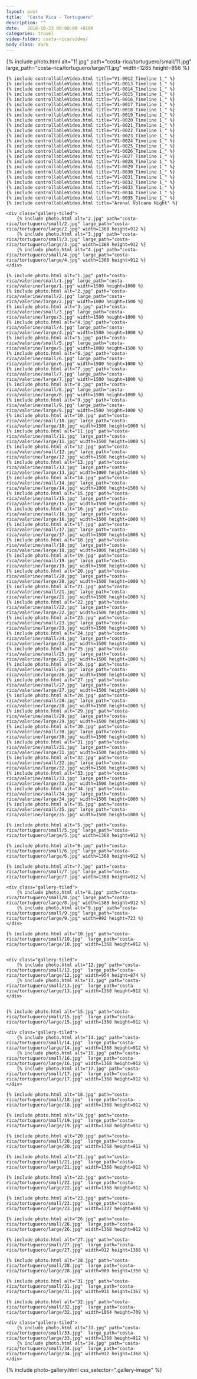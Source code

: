 ```yaml
---
layout: post
title:  "Costa Rica - Tortuguero"
description: ""
date:   2018-10-23 00:00:00 +0100
categories: travel
video-folder: costa-rica/video/
body_class: dark
---
```



<div class="gallery" itemscope itemtype="http://schema.org/ImageGallery">
    {% include photo.html alt="11.jpg" path="costa-rica/tortuguero/small/11.jpg"  large_path="costa-rica/tortuguero/large/11.jpg" width=1285 height=856 %}

    {% include controllableVideo.html title="V1-0012_Timeline 1_" %}
    {% include controllableVideo.html title="V1-0013_Timeline 1_" %}
    {% include controllableVideo.html title="V1-0014_Timeline 1_" %}
    {% include controllableVideo.html title="V1-0015_Timeline 1_" %}
    {% include controllableVideo.html title="V1-0016_Timeline 1_" %}
    {% include controllableVideo.html title="V1-0017_Timeline 1_" %}
    {% include controllableVideo.html title="V1-0018_Timeline 1_" %}
    {% include controllableVideo.html title="V1-0019_Timeline 1_" %}
    {% include controllableVideo.html title="V1-0020_Timeline 1_" %}
    {% include controllableVideo.html title="V1-0021_Timeline 1_" %}
    {% include controllableVideo.html title="V1-0022_Timeline 1_" %}
    {% include controllableVideo.html title="V1-0023_Timeline 1_" %}
    {% include controllableVideo.html title="V1-0024_Timeline 1_" %}
    {% include controllableVideo.html title="V1-0025_Timeline 1_" %}
    {% include controllableVideo.html title="V1-0026_Timeline 1_" %}
    {% include controllableVideo.html title="V1-0027_Timeline 1_" %}
    {% include controllableVideo.html title="V1-0028_Timeline 1_" %}
    {% include controllableVideo.html title="V1-0029_Timeline 1_" %}
    {% include controllableVideo.html title="V1-0030_Timeline 1_" %}
    {% include controllableVideo.html title="V1-0031_Timeline 1_" %}
    {% include controllableVideo.html title="V1-0032_Timeline 1_" %}
    {% include controllableVideo.html title="V1-0033_Timeline 1_" %}
    {% include controllableVideo.html title="V1-0034_Timeline 1_" %}
    {% include controllableVideo.html title="V1-0035_Timeline 1_" %}
    {% include controllableVideo.html title="Arenal Volcano Night" %}

    <div class="gallery-tiled">
        {% include photo.html alt="2.jpg" path="costa-rica/tortuguero/small/2.jpg" large_path="costa-rica/tortuguero/large/2.jpg" width=1368 height=912 %}
        {% include photo.html alt="3.jpg" path="costa-rica/tortuguero/small/3.jpg" large_path="costa-rica/tortuguero/large/3.jpg" width=1368 height=912 %}
        {% include photo.html alt="4.jpg" path="costa-rica/tortuguero/small/4.jpg" large_path="costa-rica/tortuguero/large/4.jpg" width=1368 height=912 %}
    </div>

    {% include photo.html alt="1.jpg" path="costa-rica/valerine/small/1.jpg" large_path="costa-rica/valerine/large/1.jpg" width=1500 height=1000 %}
    {% include photo.html alt="2.jpg" path="costa-rica/valerine/small/2.jpg" large_path="costa-rica/valerine/large/2.jpg" width=1000 height=1500 %}
    {% include photo.html alt="3.jpg" path="costa-rica/valerine/small/3.jpg" large_path="costa-rica/valerine/large/3.jpg" width=1500 height=1000 %}
    {% include photo.html alt="4.jpg" path="costa-rica/valerine/small/4.jpg" large_path="costa-rica/valerine/large/4.jpg" width=1500 height=1000 %}
    {% include photo.html alt="5.jpg" path="costa-rica/valerine/small/5.jpg" large_path="costa-rica/valerine/large/5.jpg" width=1000 height=1500 %}
    {% include photo.html alt="6.jpg" path="costa-rica/valerine/small/6.jpg" large_path="costa-rica/valerine/large/6.jpg" width=1500 height=1000 %}
    {% include photo.html alt="7.jpg" path="costa-rica/valerine/small/7.jpg" large_path="costa-rica/valerine/large/7.jpg" width=1500 height=1000 %}
    {% include photo.html alt="8.jpg" path="costa-rica/valerine/small/8.jpg" large_path="costa-rica/valerine/large/8.jpg" width=1500 height=1000 %}
    {% include photo.html alt="9.jpg" path="costa-rica/valerine/small/9.jpg" large_path="costa-rica/valerine/large/9.jpg" width=1500 height=1000 %}
    {% include photo.html alt="10.jpg" path="costa-rica/valerine/small/10.jpg" large_path="costa-rica/valerine/large/10.jpg" width=1500 height=1000 %}
    {% include photo.html alt="11.jpg" path="costa-rica/valerine/small/11.jpg" large_path="costa-rica/valerine/large/11.jpg" width=1500 height=1000 %}
    {% include photo.html alt="12.jpg" path="costa-rica/valerine/small/12.jpg" large_path="costa-rica/valerine/large/12.jpg" width=1500 height=1000 %}
    {% include photo.html alt="13.jpg" path="costa-rica/valerine/small/13.jpg" large_path="costa-rica/valerine/large/13.jpg" width=1000 height=1500 %}
    {% include photo.html alt="14.jpg" path="costa-rica/valerine/small/14.jpg" large_path="costa-rica/valerine/large/14.jpg" width=1000 height=1500 %}
    {% include photo.html alt="15.jpg" path="costa-rica/valerine/small/15.jpg" large_path="costa-rica/valerine/large/15.jpg" width=1500 height=1000 %}
    {% include photo.html alt="16.jpg" path="costa-rica/valerine/small/16.jpg" large_path="costa-rica/valerine/large/16.jpg" width=1500 height=1000 %}
    {% include photo.html alt="17.jpg" path="costa-rica/valerine/small/17.jpg" large_path="costa-rica/valerine/large/17.jpg" width=1500 height=1000 %}
    {% include photo.html alt="18.jpg" path="costa-rica/valerine/small/18.jpg" large_path="costa-rica/valerine/large/18.jpg" width=1000 height=1500 %}
    {% include photo.html alt="19.jpg" path="costa-rica/valerine/small/19.jpg" large_path="costa-rica/valerine/large/19.jpg" width=1500 height=1000 %}
    {% include photo.html alt="20.jpg" path="costa-rica/valerine/small/20.jpg" large_path="costa-rica/valerine/large/20.jpg" width=1500 height=1000 %}
    {% include photo.html alt="21.jpg" path="costa-rica/valerine/small/21.jpg" large_path="costa-rica/valerine/large/21.jpg" width=1500 height=1000 %}
    {% include photo.html alt="22.jpg" path="costa-rica/valerine/small/22.jpg" large_path="costa-rica/valerine/large/22.jpg" width=1500 height=1000 %}
    {% include photo.html alt="23.jpg" path="costa-rica/valerine/small/23.jpg" large_path="costa-rica/valerine/large/23.jpg" width=1500 height=1000 %}
    {% include photo.html alt="24.jpg" path="costa-rica/valerine/small/24.jpg" large_path="costa-rica/valerine/large/24.jpg" width=1500 height=1000 %}
    {% include photo.html alt="25.jpg" path="costa-rica/valerine/small/25.jpg" large_path="costa-rica/valerine/large/25.jpg" width=1500 height=1000 %}
    {% include photo.html alt="26.jpg" path="costa-rica/valerine/small/26.jpg" large_path="costa-rica/valerine/large/26.jpg" width=1500 height=1000 %}
    {% include photo.html alt="27.jpg" path="costa-rica/valerine/small/27.jpg" large_path="costa-rica/valerine/large/27.jpg" width=1500 height=1000 %}
    {% include photo.html alt="28.jpg" path="costa-rica/valerine/small/28.jpg" large_path="costa-rica/valerine/large/28.jpg" width=1500 height=1000 %}
    {% include photo.html alt="29.jpg" path="costa-rica/valerine/small/29.jpg" large_path="costa-rica/valerine/large/29.jpg" width=1500 height=1000 %}
    {% include photo.html alt="30.jpg" path="costa-rica/valerine/small/30.jpg" large_path="costa-rica/valerine/large/30.jpg" width=1500 height=1000 %}
    {% include photo.html alt="31.jpg" path="costa-rica/valerine/small/31.jpg" large_path="costa-rica/valerine/large/31.jpg" width=1500 height=1000 %}
    {% include photo.html alt="32.jpg" path="costa-rica/valerine/small/32.jpg" large_path="costa-rica/valerine/large/32.jpg" width=1500 height=1000 %}
    {% include photo.html alt="33.jpg" path="costa-rica/valerine/small/33.jpg" large_path="costa-rica/valerine/large/33.jpg" width=1500 height=1000 %}
    {% include photo.html alt="34.jpg" path="costa-rica/valerine/small/34.jpg" large_path="costa-rica/valerine/large/34.jpg" width=1500 height=1000 %}
    {% include photo.html alt="35.jpg" path="costa-rica/valerine/small/35.jpg" large_path="costa-rica/valerine/large/35.jpg" width=1500 height=1000 %}

    {% include photo.html alt="5.jpg" path="costa-rica/tortuguero/small/5.jpg" large_path="costa-rica/tortuguero/large/5.jpg" width=1368 height=912 %}

    {% include photo.html alt="6.jpg" path="costa-rica/tortuguero/small/6.jpg" large_path="costa-rica/tortuguero/large/6.jpg" width=1368 height=912 %}

    {% include photo.html alt="7.jpg" path="costa-rica/tortuguero/small/7.jpg" large_path="costa-rica/tortuguero/large/7.jpg" width=1368 height=912 %}

    <div class="gallery-tiled">
        {% include photo.html alt="8.jpg" path="costa-rica/tortuguero/small/8.jpg" large_path="costa-rica/tortuguero/large/8.jpg" width=1368 height=912 %}
        {% include photo.html alt="9.jpg" path="costa-rica/tortuguero/small/9.jpg" large_path="costa-rica/tortuguero/large/9.jpg" width=992 height=723 %}
    </div>

    {% include photo.html alt="10.jpg" path="costa-rica/tortuguero/small/10.jpg"  large_path="costa-rica/tortuguero/large/10.jpg" width=1368 height=912 %}


    <div class="gallery-tiled">
        {% include photo.html alt="12.jpg" path="costa-rica/tortuguero/small/12.jpg"  large_path="costa-rica/tortuguero/large/12.jpg" width=954 height=874 %}
        {% include photo.html alt="13.jpg" path="costa-rica/tortuguero/small/13.jpg"  large_path="costa-rica/tortuguero/large/13.jpg" width=1368 height=912 %}
    </div>


    {% include photo.html alt="15.jpg" path="costa-rica/tortuguero/small/15.jpg"  large_path="costa-rica/tortuguero/large/15.jpg" width=1368 height=912 %}

    <div class="gallery-tiled">
        {% include photo.html alt="14.jpg" path="costa-rica/tortuguero/small/14.jpg"  large_path="costa-rica/tortuguero/large/14.jpg" width=1368 height=912 %}
        {% include photo.html alt="16.jpg" path="costa-rica/tortuguero/small/16.jpg"  large_path="costa-rica/tortuguero/large/16.jpg" width=1368 height=912 %}
        {% include photo.html alt="17.jpg" path="costa-rica/tortuguero/small/17.jpg"  large_path="costa-rica/tortuguero/large/17.jpg" width=1368 height=912 %}
    </div>

    {% include photo.html alt="18.jpg" path="costa-rica/tortuguero/small/18.jpg"  large_path="costa-rica/tortuguero/large/18.jpg" width=1368 height=912 %}

    {% include photo.html alt="19.jpg" path="costa-rica/tortuguero/small/19.jpg"  large_path="costa-rica/tortuguero/large/19.jpg" width=1368 height=912 %}

    {% include photo.html alt="20.jpg" path="costa-rica/tortuguero/small/20.jpg"  large_path="costa-rica/tortuguero/large/20.jpg" width=1368 height=912 %}

    {% include photo.html alt="21.jpg" path="costa-rica/tortuguero/small/21.jpg"  large_path="costa-rica/tortuguero/large/21.jpg" width=1368 height=912 %}

    {% include photo.html alt="22.jpg" path="costa-rica/tortuguero/small/22.jpg"  large_path="costa-rica/tortuguero/large/22.jpg" width=1368 height=912 %}

    {% include photo.html alt="23.jpg" path="costa-rica/tortuguero/small/23.jpg"  large_path="costa-rica/tortuguero/large/23.jpg" width=1327 height=884 %}

    {% include photo.html alt="26.jpg" path="costa-rica/tortuguero/small/26.jpg"  large_path="costa-rica/tortuguero/large/26.jpg" width=1368 height=912 %}

    {% include photo.html alt="27.jpg" path="costa-rica/tortuguero/small/27.jpg"  large_path="costa-rica/tortuguero/large/27.jpg" width=912 height=1368 %}

    {% include photo.html alt="28.jpg" path="costa-rica/tortuguero/small/28.jpg"  large_path="costa-rica/tortuguero/large/28.jpg" width=900 height=1350 %}

    {% include photo.html alt="31.jpg" path="costa-rica/tortuguero/small/31.jpg"  large_path="costa-rica/tortuguero/large/31.jpg" width=911 height=1367 %}

    {% include photo.html alt="32.jpg" path="costa-rica/tortuguero/small/32.jpg"  large_path="costa-rica/tortuguero/large/32.jpg" width=1064 height=709 %}

    <div class="gallery-tiled">
        {% include photo.html alt="33.jpg" path="costa-rica/tortuguero/small/33.jpg"  large_path="costa-rica/tortuguero/large/33.jpg" width=1368 height=912 %}
        {% include photo.html alt="34.jpg" path="costa-rica/tortuguero/small/34.jpg"  large_path="costa-rica/tortuguero/large/34.jpg" width=912 height=1368 %}
    </div>

</div>

{% include photo-gallery.html css_selector=".gallery-image" %}

